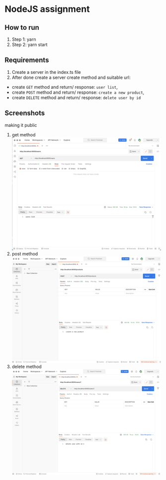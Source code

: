 # NodeJS assignment

## How to run

1. Step 1: yarn
2. Step 2: yarn start

## Requirements

1. Create a server in the index.ts file
2. After done create a server create method and suitable url:

- create `GET` method and return/ response: `user list`,
- create `POST` method and return/ response: `create a new product`,
- create `DELETE` method and return/ response: `delete user by id`

## Screenshots
making it public
1. get method
   ![getMethod](./screenshot/getMethod.png)
2. post method ![postMethod](./screenshot/postMethod.png)
3. delete method ![deleteMethod](./screenshot//deleteUser.png)
